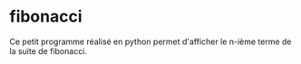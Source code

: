 # fibonacci 

Ce petit programme réalisé en python permet d'afficher le n-ième terme de la suite de fibonacci.
